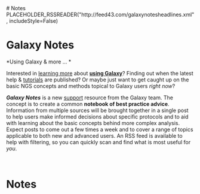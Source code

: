 
<div class='right'><div class='table-of-contents'><div class='center'>
# Notes
PLACEHOLDER_RSSREADER("http://feed43.com/galaxynotesheadlines.xml", includeStyle=False)
</div></div></div>


# Galaxy Notes

*Using Galaxy & more ... *

Interested in [learning more](/src/Learn/index.md) about **[using Galaxy](http://usegalaxy.org)**? Finding out when the latest help & [tutorials](http://main.g2.bx.psu.edu/page/list_published) are published? Or maybe just want to get caught up on the basic NGS concepts and methods topical to Galaxy users *right now*? 

***Galaxy Notes*** is a new [support](/src/Support/index.md) resource from the Galaxy team. The concept is to create a common **notebook of best practice advice**. Information from multiple sources will be brought together in a single post to help users make informed decisions about specific protocols and to aid with learning about the basic concepts behind more complex analysis. Expect posts to come out a few times a week and to cover a range of topics applicable to both new and advanced users. An RSS feed is available to help with filtering, so you can quickly scan and find what is most useful for *you*.

<br />

# Notes

<div class='noteItemList'>

 

